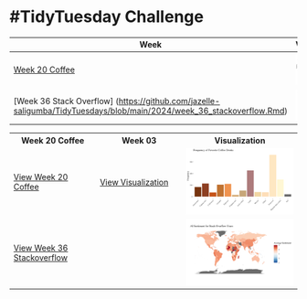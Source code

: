 # #TidyTuesday Challenge

| Week | Visualization | |
|-----------------|---------|--|
| [Week 20 Coffee](https://github.com/jazelle-saligumba/TidyTuesdays/blob/main/2024/week_20_coffee.Rmd) | ![](https://github.com/jazelle-saligumba/TidyTuesdays/blob/main/Visualizations/week_20_coffee.png) |
| [Week 36 Stack Overflow] (https://github.com/jazelle-saligumba/TidyTuesdays/blob/main/2024/week_36_stackoverflow.Rmd) | ![](https://github.com/jazelle-saligumba/TidyTuesdays/blob/main/Visualizations/week_36_world.png) |



<table>
  <tr>
    <th style="width: 30%;">Week 20 Coffee</th>
    <th style="width: 30%;">Week 03</th>
    <th style="width: 40%;">Visualization</th>
  </tr>
  <tr>
    <td><a href="https://github.com/jazelle-saligumba/TidyTuesdays/blob/main/2024/week_20_coffee.Rmd">View Week 20 Coffee</a></td>
    <td><a href="https://github.com/jazelle-saligumba/TidyTuesdays/blob/main/Visualizations/week_20_coffee.png">View Visualization</a></td>
    <td><img src="https://github.com/jazelle-saligumba/TidyTuesdays/blob/main/Visualizations/week_20_coffee.png" alt="Week 20 Coffee" width="200"></td>
  </tr>
  <tr>
    <td><a href="https://github.com/jazelle-saligumba/TidyTuesdays/blob/main/2024/week_36_stackoverflow.Rmd">View Week 36 Stackoverflow</a></td>
    <td></td>
    <td><img src="https://github.com/jazelle-saligumba/TidyTuesdays/blob/main/Visualizations/week_36_world.png" alt="Week 36 World" width="200"></td>
  </tr>
</table>
